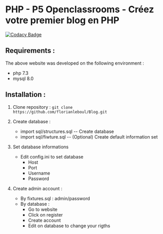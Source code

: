 # PHP - P5 Openclassrooms - Créez votre premier blog en PHP

[![Codacy Badge](https://api.codacy.com/project/badge/Grade/df302761ee7a4669b0b99f749ea2b610)](https://app.codacy.com/manual/florianleboul/Blog?utm_source=github.com&utm_medium=referral&utm_content=florianleboul/Blog&utm_campaign=Badge_Grade_Dashboard)

## Requirements : 
The above website was developed on the following environment :  
 - php 7.3
 - mysql 8.0

## Installation :
1. Clone repository : 
`git clone https://github.com/florianleboul/Blog.git`
 

2. Create database : 
   	- import sql/structures.sql -- Create database
	- import sql/fiwture.sql    -- (Optional) Create default information set

3. Set database informations
	- Edit config.ini to set database 
		- Host
		- Port
		- Username
		- Password

4. Create admin account : 
	- By fixtures.sql : admin/password
	- By database :
 		- Go to website
 		- Click on register
 		- Create account
 		- Edit on database to change your rigths 
